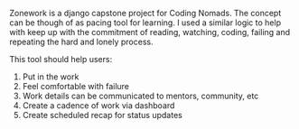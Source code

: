 Zonework is a django capstone project for Coding Nomads.  The concept can be though of as pacing tool for learning.  I used a similar logic to help with keep up with the commitment of reading, watching, coding, failing and repeating the hard and lonely process.  

This tool should help users:
1. Put in the work 
2. Feel comfortable with failure
3. Work details can be communicated to mentors, community, etc
4. Create a cadence of work via dashboard 
5. Create scheduled recap for status updates
